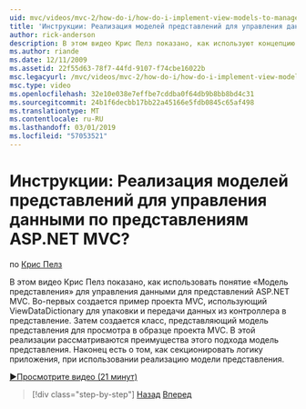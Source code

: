 ```yaml
---
uid: mvc/videos/mvc-2/how-do-i/how-do-i-implement-view-models-to-manage-data-for-aspnet-mvc-views
title: 'Инструкции: Реализация моделей представлений для управления данными по представлениям ASP.NET MVC? | Документы Майкрософт'
author: rick-anderson
description: В этом видео Крис Пелз показано, как используют концепцию &quot;модель представления&quot; для управления данными для представлений ASP.NET MVC. Во-первых пример проекта MVC является соз...
ms.author: riande
ms.date: 12/11/2009
ms.assetid: 22f55d63-78f7-44fd-9107-f74cbe16022b
msc.legacyurl: /mvc/videos/mvc-2/how-do-i/how-do-i-implement-view-models-to-manage-data-for-aspnet-mvc-views
msc.type: video
ms.openlocfilehash: 32e10e038e7effbe7cddba0f64db9b8bb8bd4c31
ms.sourcegitcommit: 24b1f6decbb17bb22a45166e5fdb0845c65af498
ms.translationtype: MT
ms.contentlocale: ru-RU
ms.lasthandoff: 03/01/2019
ms.locfileid: "57053521"
---
```

<a name="how-do-i-implement-view--models-to-manage-data-for-aspnet-mvc-views"></a>Инструкции: Реализация моделей представлений для управления данными по представлениям ASP.NET MVC?
====================
по [Крис Пелз](https://twitter.com/chrispels)

В этом видео Крис Пелз показано, как использовать понятие «Модель представления» для управления данными для представлений ASP.NET MVC. Во-первых создается пример проекта MVC, использующий ViewDataDictionary для упаковки и передачи данных из контроллера в представление. Затем создается класс, представляющий модель представления для просмотра в образце проекта MVC. В этой реализации рассматриваются преимущества этого подхода модель представления. Наконец есть о том, как секционировать логику приложения, при использовании реализацию модели представления.

[&#9654;Просмотрите видео (21 минут)](https://channel9.msdn.com/Blogs/ASP-NET-Site-Videos/how-do-i-implement-view-models-to-manage-data-for-aspnet-mvc-views)

> [!div class="step-by-step"]
> [Назад](how-do-i-work-with-data-in-aspnet-mvc-partial-views.md)
> [Вперед](how-do-i-create-a-custom-html-helper-for-an-mvc-application.md)
